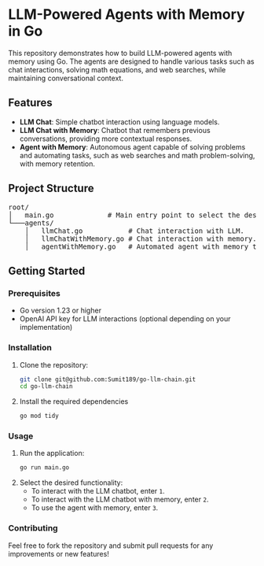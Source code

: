 # LLM-Powered Agents with Memory in Go

This repository demonstrates how to build LLM-powered agents with memory using Go. The agents are designed to handle various tasks such as chat interactions, solving math equations, and web searches, while maintaining conversational context.

## Features
- **LLM Chat**: Simple chatbot interaction using language models.
- **LLM Chat with Memory**: Chatbot that remembers previous conversations, providing more contextual responses.
- **Agent with Memory**: Autonomous agent capable of solving problems and automating tasks, such as web searches and math problem-solving, with memory retention.

## Project Structure
<pre>
root/
│   main.go             # Main entry point to select the desired functionality.
└───agents/
    │   llmChat.go           # Chat interaction with LLM.
    │   llmChatWithMemory.go # Chat interaction with memory.
    │   agentWithMemory.go   # Automated agent with memory to solve problems.
</pre>

## Getting Started

### Prerequisites
- Go version 1.23 or higher
- OpenAI API key for LLM interactions (optional depending on your implementation)

### Installation
1. Clone the repository:
   ```bash
   git clone git@github.com:Sumit189/go-llm-chain.git
   cd go-llm-chain
   ```
2. Install the required dependencies
    ```bash
    go mod tidy
    ```
### Usage
1. Run the application:
    ```bash
    go run main.go
    ```
2. Select the desired functionality:
    - To interact with the LLM chatbot, enter `1`.
    - To interact with the LLM chatbot with memory, enter `2`.
    - To use the agent with memory, enter `3`.

### Contributing
Feel free to fork the repository and submit pull requests for any improvements or new features!
